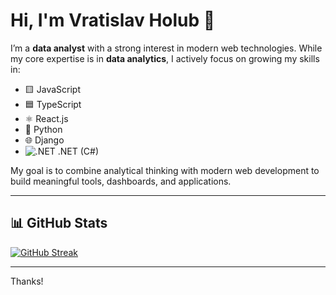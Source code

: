 # Hi, I'm Vratislav Holub 👋

I’m a **data analyst** with a strong interest in modern web technologies. While my core expertise is in **data analytics**, I actively focus on growing my skills in:

- 🟨 JavaScript
- 🟦 TypeScript
- ⚛️ React.js
- 🐍 Python
- 🌐 Django
- ![.NET](https://cdn.jsdelivr.net/gh/devicons/devicon/icons/dot-net/dot-net-original.svg) .NET (C#)

My goal is to combine analytical thinking with modern web development to build meaningful tools, dashboards, and applications.

---

## 📊 GitHub Stats

[![GitHub Streak](https://streak-stats.demolab.com?user=vholub&theme=dark&date_format=j%20M%5B%20Y%5D)](https://git.io/streak-stats)

<!-- ![Top Langs](https://github-stats-vholubs-projects.vercel.app/api/top-langs/?username=vholub&layout=compact) -->

<!-- A -->

---

Thanks!
